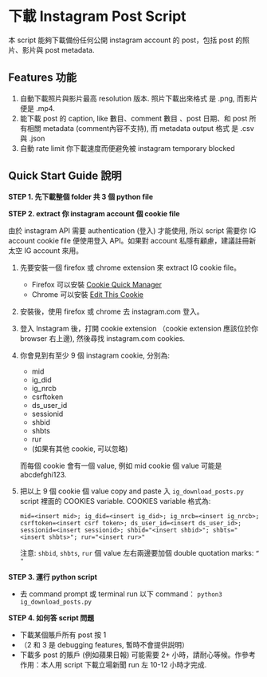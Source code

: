 # 下載 Instagram Post Script

本 script 能夠下載備份任何公開 instagram account 的 post，包括 post 的照片、影片與 post metadata.

## Features 功能
1. 自動下載照片與影片最高 resolution 版本. 照片下載出來格式 是 .png, 而影片便是 .mp4.
2. 能下載 post 的 caption, like 數目、comment 數目 、post 日期、和 post 所有相關 metadata (comment內容不支持), 而 metadata output 格式 是 .csv 與 .json
4. 自動 rate limit 你下載速度而便避免被 instagram temporary blocked

## Quick Start Guide 說明
**STEP 1. 先下載整個 folder 共 3 個 python file**

**STEP 2. extract 你 instagram account 個 cookie file**

  由於 instagram API 需要 authentication (登入) 才能使用, 所以 script 需要你 IG account cookie file 便使用登入 API。如果對 account 私隱有顧慮，建議註冊新太空 IG account 來用。

1. 先要安裝一個 firefox 或 chrome extension 來 extract IG cookie file。  
    * Firefox 可以安裝 [Cookie Quick Manager](https://addons.mozilla.org/en-US/firefox/addon/cookie-quick-manager/)
    * Chrome 可以安裝 [Edit This Cookie](https://chrome.google.com/webstore/detail/editthiscookie/fngmhnnpilhplaeedifhccceomclgfbg?hl=en)
2. 安裝後，使用 firefox 或 chrome 去 instagram.com 登入。
3. 登入 Instagram 後，打開 cookie extension （cookie extension 應該位於你 browser 右上邊), 然後尋找 instagram.com cookies.
4. 你會見到有至少 9 個 instagram cookie, 分別為:

    * mid
    * ig_did
    * ig_nrcb
    * csrftoken
    * ds_user_id
    * sessionid
    * shbid
    * shbts
    * rur
    * (如果有其他 cookie, 可以忽略)

    而每個 cookie 會有一個 value, 例如 mid cookie 個 value 可能是 abcdefghi123.

5. 把以上 9 個 cookie 個 value copy and paste 入 `ig_download_posts.py` script 裡面的 COOKIES variable. COOKIES variable 格式為:

    `mid=<insert mid>; ig_did=<insert ig_did>; ig_nrcb=<insert ig_nrcb>; csrftoken=<insert csrf token>; ds_user_id=<insert ds_user_id>; sessionid=<insert sessionid>; shbid="<insert shbid>"; shbts="<insert shbts>"; rur="<insert rur>"`

    注意: `shbid`, `shbts`, `rur` 個 value 左右兩邊要加個 double quotation marks: `“ "` 

**STEP 3. 運行 python script**

* 去 command prompt 或 terminal run 以下 command： `python3 ig_download_posts.py`

**STEP 4. 如何答 script 問題**

* 下載某個賬戶所有 post 按 1
* （2 和 3 是 debugging features, 暫時不會提供説明）
* 下載多 post 的賬戶 (例如蘋果日報) 可能需要 2+ 小時，請耐心等候。作參考作用：本人用 script 下載立場新聞 run 左 10-12 小時才完成.
